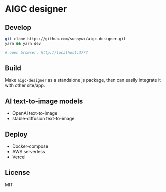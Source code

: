 AIGC designer
==

## Develop

```bash
git clone https://github.com/sunnywx/aigc-designer.git
yarn && yarn dev

# open browser, http://localhost:3777
```

## Build

Make `aigc-designer` as a standalone js package, then can easily
integrate it with other site/app.

## AI text-to-image models

- OpenAI text-to-image
- stable-diffusion text-to-image

## Deploy

- Docker-compose
- AWS serverless
- Vercel


## License
MIT
